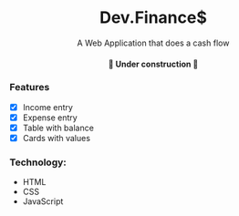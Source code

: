<h1 align="center">Dev.Finance$</h1>

<p align="center">A Web Application that does a cash flow</p>

<h4 align="center"> 
	🚧  Under construction  🚧
</h4>

### Features

- [X] Income entry
- [X] Expense entry
- [X] Table with balance
- [X] Cards with values

### Technology:
- HTML
- CSS
- JavaScript